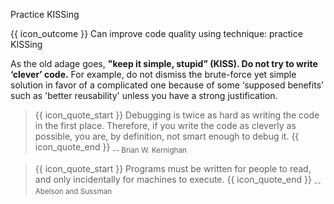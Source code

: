 <span id="title">Practice KISSing</span>

<span id="prereqs"></span>

<span id="outcomes">{{ icon_outcome }} Can improve code quality using technique: practice KISSing </span>

<div id="body">

As the old adage goes, **"keep it simple, stupid” (KISS). Do not try to write ‘clever’ code.** For example, do not dismiss the brute-force yet simple solution in favor of a complicated one because of some ‘supposed benefits’ such as 'better reusability' unless you have a strong justification.

> {{ icon_quote_start }} Debugging is twice as hard as writing the code in the first place. Therefore, if you write the code as cleverly as possible, you are, by definition, not smart enough to debug it. {{ icon_quote_end }} <sub>-- Brian W. Kernighan </sub>

> {{ icon_quote_start }} Programs must be written for people to read, and only incidentally for machines to execute. {{ icon_quote_end }} <sub>-- Abelson and Sussman</sub>

</div>

<div id="extras">
</div>